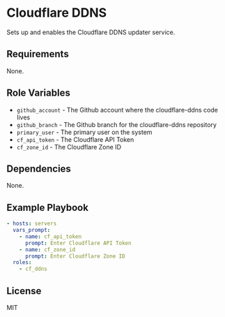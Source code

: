 # Cloudflare DDNS

Sets up and enables the Cloudflare DDNS updater service.

## Requirements

None.

## Role Variables

*   `github_account` - The Github account where the cloudflare-ddns code lives
*   `github_branch` - The Github branch for the cloudflare-ddns repository
*   `primary_user` - The primary user on the system
*   `cf_api_token` - The Cloudflare API Token
*   `cf_zone_id` - The Cloudflare Zone ID

## Dependencies

None.

## Example Playbook

```yml
- hosts: servers
  vars_prompt:
    - name: cf_api_token
      prompt: Enter Cloudflare API Token
    - name: cf_zone_id
      prompt: Enter Cloudflare Zone ID
  roles:
    - cf_ddns
```

## License

MIT
